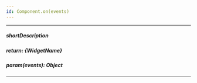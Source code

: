 ```yaml
---
id: Component.on(events)
---
```

---
##### shortDescription
<!-- Description goes here -->

##### return: {WidgetName}
<!-- Description goes here -->

##### param(events): Object
<!-- Description goes here -->

---
<!-- Description goes here -->
